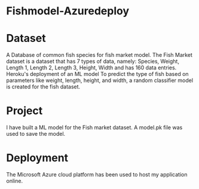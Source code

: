 # Fishmodel-Azuredeploy

# Dataset
A Database of common fish species for fish market model. The Fish Market dataset is a dataset that has 7 types of data, namely:
Species, Weight, Length 1, Length 2, Length 3, Height, Width and has 160 data entries. Heroku's deployment of an ML model To predict the type of fish based on 
parameters like weight, length, height, and width, a random classifier model is created for the fish dataset.

# Project
I have built a ML model for the Fish market dataset. 
A model.pk file was used to save the model.

# Deployment
The Microsoft Azure cloud platform has been used to host my application online.
